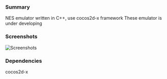 ### Summary

NES emulator written in C++, use cocos2d-x framework
These emulator is under developing

### Screenshots
![Screenshots](https://github.com/tiancode/NesJoy/blob/master/screenshot/Screen%20Shot%202015-07-03%20at%2011.25.19%20AM.png)


### Dependencies
cocos2d-x

